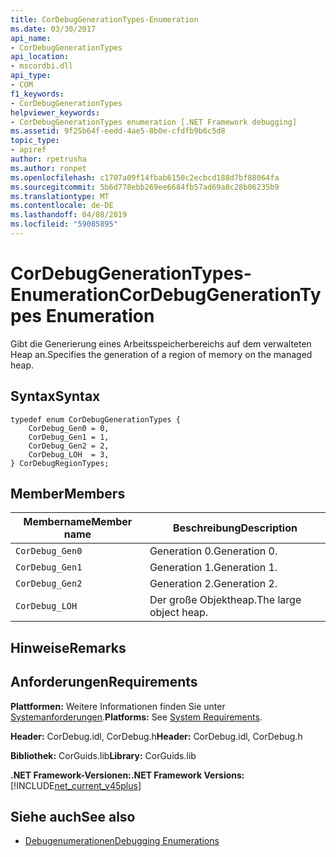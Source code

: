 ```yaml
---
title: CorDebugGenerationTypes-Enumeration
ms.date: 03/30/2017
api_name:
- CorDebugGenerationTypes
api_location:
- mscordbi.dll
api_type:
- COM
f1_keywords:
- CorDebugGenerationTypes
helpviewer_keywords:
- CorDebugGenerationTypes enumeration [.NET Framework debugging]
ms.assetid: 9f25b64f-eedd-4ae5-8b0e-cfdfb9b6c5d8
topic_type:
- apiref
author: rpetrusha
ms.author: ronpet
ms.openlocfilehash: c1707a09f14fbab6150c2ecbcd188d7bf88064fa
ms.sourcegitcommit: 5b6d778ebb269ee6684fb57ad69a8c28b06235b9
ms.translationtype: MT
ms.contentlocale: de-DE
ms.lasthandoff: 04/08/2019
ms.locfileid: "59085895"
---
```

# <a name="cordebuggenerationtypes-enumeration"></a><span data-ttu-id="70943-102">CorDebugGenerationTypes-Enumeration</span><span class="sxs-lookup"><span data-stu-id="70943-102">CorDebugGenerationTypes Enumeration</span></span>
<span data-ttu-id="70943-103">Gibt die Generierung eines Arbeitsspeicherbereichs auf dem verwalteten Heap an.</span><span class="sxs-lookup"><span data-stu-id="70943-103">Specifies the generation of a region of memory on the managed heap.</span></span>  
  
## <a name="syntax"></a><span data-ttu-id="70943-104">Syntax</span><span class="sxs-lookup"><span data-stu-id="70943-104">Syntax</span></span>  
  
```  
typedef enum CorDebugGenerationTypes {  
    CorDebug_Gen0 = 0,  
    CorDebug_Gen1 = 1,  
    CorDebug_Gen2 = 2,  
    CorDebug_LOH  = 3,  
} CorDebugRegionTypes;  
```  
  
## <a name="members"></a><span data-ttu-id="70943-105">Member</span><span class="sxs-lookup"><span data-stu-id="70943-105">Members</span></span>  
  
|<span data-ttu-id="70943-106">Membername</span><span class="sxs-lookup"><span data-stu-id="70943-106">Member name</span></span>|<span data-ttu-id="70943-107">Beschreibung</span><span class="sxs-lookup"><span data-stu-id="70943-107">Description</span></span>|  
|-----------------|-----------------|  
|`CorDebug_Gen0`|<span data-ttu-id="70943-108">Generation 0.</span><span class="sxs-lookup"><span data-stu-id="70943-108">Generation 0.</span></span>|  
|`CorDebug_Gen1`|<span data-ttu-id="70943-109">Generation 1.</span><span class="sxs-lookup"><span data-stu-id="70943-109">Generation 1.</span></span>|  
|`CorDebug_Gen2`|<span data-ttu-id="70943-110">Generation 2.</span><span class="sxs-lookup"><span data-stu-id="70943-110">Generation 2.</span></span>|  
|`CorDebug_LOH`|<span data-ttu-id="70943-111">Der große Objektheap.</span><span class="sxs-lookup"><span data-stu-id="70943-111">The large object heap.</span></span>|  
  
## <a name="remarks"></a><span data-ttu-id="70943-112">Hinweise</span><span class="sxs-lookup"><span data-stu-id="70943-112">Remarks</span></span>  
  
## <a name="requirements"></a><span data-ttu-id="70943-113">Anforderungen</span><span class="sxs-lookup"><span data-stu-id="70943-113">Requirements</span></span>  
 <span data-ttu-id="70943-114">**Plattformen:** Weitere Informationen finden Sie unter [Systemanforderungen](../../../../docs/framework/get-started/system-requirements.md).</span><span class="sxs-lookup"><span data-stu-id="70943-114">**Platforms:** See [System Requirements](../../../../docs/framework/get-started/system-requirements.md).</span></span>  
  
 <span data-ttu-id="70943-115">**Header:** CorDebug.idl, CorDebug.h</span><span class="sxs-lookup"><span data-stu-id="70943-115">**Header:** CorDebug.idl, CorDebug.h</span></span>  
  
 <span data-ttu-id="70943-116">**Bibliothek:** CorGuids.lib</span><span class="sxs-lookup"><span data-stu-id="70943-116">**Library:** CorGuids.lib</span></span>  
  
 **<span data-ttu-id="70943-117">.NET Framework-Versionen:</span><span class="sxs-lookup"><span data-stu-id="70943-117">.NET Framework Versions:</span></span>** [!INCLUDE[net_current_v45plus](../../../../includes/net-current-v45plus-md.md)]  
  
## <a name="see-also"></a><span data-ttu-id="70943-118">Siehe auch</span><span class="sxs-lookup"><span data-stu-id="70943-118">See also</span></span>

- [<span data-ttu-id="70943-119">Debugenumerationen</span><span class="sxs-lookup"><span data-stu-id="70943-119">Debugging Enumerations</span></span>](../../../../docs/framework/unmanaged-api/debugging/debugging-enumerations.md)
